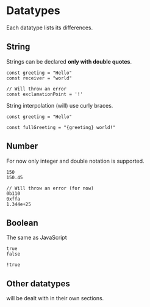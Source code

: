 # Datatypes

Each datatype lists its differences.

## String

Strings can be declared __only with double quotes__.

```misti
const greeting = "Hello"
const receiver = "world"

// Will throw an error
const exclamationPoint = '!'
```

String interpolation (will) use curly braces.

```misti
const greeting = "Hello"

const fullGreeting = "{greeting} world!"
```

## Number

For now only integer and double notation is supported.

```misti
150
150.45

// Will throw an error (for now)
0b110
0xffa
1.344e+25
```
## Boolean

The same as JavaScript

```
true
false

!true
```

## Other datatypes

will be dealt with in their own sections.
